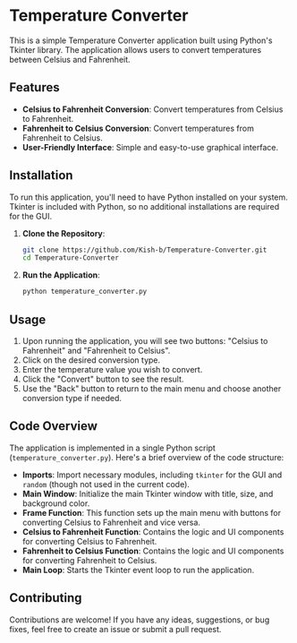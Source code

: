 
# Temperature Converter

This is a simple Temperature Converter application built using Python's Tkinter library. The application allows users to convert temperatures between Celsius and Fahrenheit.

## Features

- **Celsius to Fahrenheit Conversion**: Convert temperatures from Celsius to Fahrenheit.
- **Fahrenheit to Celsius Conversion**: Convert temperatures from Fahrenheit to Celsius.
- **User-Friendly Interface**: Simple and easy-to-use graphical interface.

## Installation

To run this application, you'll need to have Python installed on your system. Tkinter is included with Python, so no additional installations are required for the GUI.

1. **Clone the Repository**:
    ```bash
    git clone https://github.com/Kish-b/Temperature-Converter.git
    cd Temperature-Converter
    ```

2. **Run the Application**:
    ```bash
    python temperature_converter.py
    ```

## Usage

1. Upon running the application, you will see two buttons: "Celsius to Fahrenheit" and "Fahrenheit to Celsius".
2. Click on the desired conversion type.
3. Enter the temperature value you wish to convert.
4. Click the "Convert" button to see the result.
5. Use the "Back" button to return to the main menu and choose another conversion type if needed.

## Code Overview

The application is implemented in a single Python script (`temperature_converter.py`). Here's a brief overview of the code structure:

- **Imports**: Import necessary modules, including `tkinter` for the GUI and `random` (though not used in the current code).
- **Main Window**: Initialize the main Tkinter window with title, size, and background color.
- **Frame Function**: This function sets up the main menu with buttons for converting Celsius to Fahrenheit and vice versa.
- **Celsius to Fahrenheit Function**: Contains the logic and UI components for converting Celsius to Fahrenheit.
- **Fahrenheit to Celsius Function**: Contains the logic and UI components for converting Fahrenheit to Celsius.
- **Main Loop**: Starts the Tkinter event loop to run the application.

## Contributing

Contributions are welcome! If you have any ideas, suggestions, or bug fixes, feel free to create an issue or submit a pull request.

